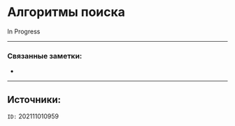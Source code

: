 # Алгоритмы поиска
In Progress

---
### Связанные заметки:
- 

---
**Источники**: 
- 

`ID:` 202111010959